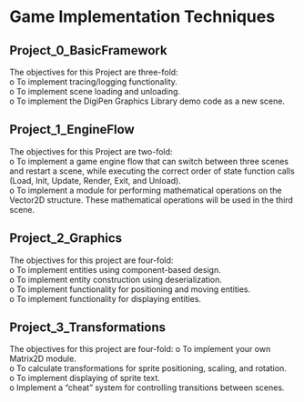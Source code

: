 # Game Implementation Techniques


## Project_0_BasicFramework
The objectives for this Project are three-fold:  
o	To implement tracing/logging functionality.  
o	To implement scene loading and unloading.  
o	To implement the DigiPen Graphics Library demo code as a new scene.  

## Project_1_EngineFlow
The objectives for this Project are two-fold:  
o	To implement a game engine flow that can switch between three scenes and restart a scene, while executing the correct order of state function calls (Load, Init, Update, Render, Exit, and Unload).  
o	To implement a module for performing mathematical operations on the Vector2D structure. These mathematical operations will be used in the third scene.  

## Project_2_Graphics
The objectives for this project are four-fold:  
o	To implement entities using component-based design.  
o	To implement entity construction using deserialization.  
o	To implement functionality for positioning and moving entities.  
o	To implement functionality for displaying entities.  

## Project_3_Transformations
The objectives for this project are four-fold:
o	To implement your own Matrix2D module.  
o	To calculate transformations for sprite positioning, scaling, and rotation.  
o	To implement displaying of sprite text.  
o	Implement a “cheat” system for controlling transitions between scenes.  

